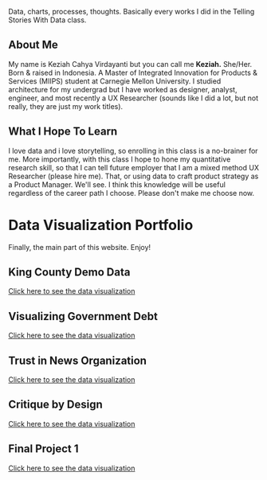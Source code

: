 Data, charts, processes, thoughts. Basically every works I did in the Telling Stories With Data class. 

## About Me
My name is Keziah Cahya Virdayanti but you can call me <b>Keziah.</b> She/Her. Born & raised in Indonesia. A Master of Integrated Innovation for Products & Services (MIIPS) student at Carnegie Mellon University. I studied architecture for my undergrad but I have worked as designer, analyst, engineer, and most recently a UX Researcher (sounds like I did a lot, but not really, they are just my work titles).

## What I Hope To Learn
I love data and i love storytelling, so enrolling in this class is a no-brainer for me. More importantly, with this class I hope to hone my quantitative research skill, so that I can tell future employer that I am a mixed method UX Researcher (please hire me). That, or using data to craft product strategy as a Product Manager. We'll see. I think this knowledge will be useful regardless of the career path I choose. Please don't make me choose now.

# Data Visualization Portfolio
Finally, the main part of this website. Enjoy!

## King County Demo Data
[Click here to see the data visualization](/kingcounty.md)

## Visualizing Government Debt
[Click here to see the data visualization](/debtdata.md)

## Trust in News Organization
[Click here to see the data visualization](/trustnews.md)

## Critique by Design
[Click here to see the data visualization](/highestjob.md)

## Final Project 1
[Click here to see the data visualization](/finalproject.md)
